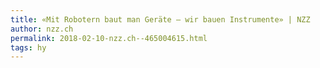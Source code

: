 ```yaml
---
title: «Mit Robotern baut man Geräte – wir bauen Instrumente» | NZZ
author: nzz.ch
permalink: 2018-02-10-nzz.ch--465004615.html
tags: hy
---
```


